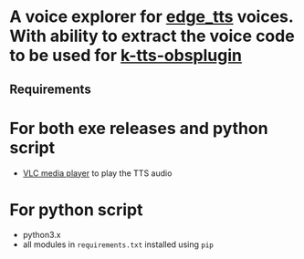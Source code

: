 # A voice explorer for [edge_tts](https://github.com/rany2/edge-tts) voices. With ability to extract the voice code to be used for [k-tts-obsplugin](https://github.com/bountygiver/k-tts-obsplugin)

## Requirements

# For both exe releases and python script
- [VLC media player](https://www.videolan.org/vlc/) to play the TTS audio
# For python script
- python3.x
- all modules in `requirements.txt` installed using `pip`
